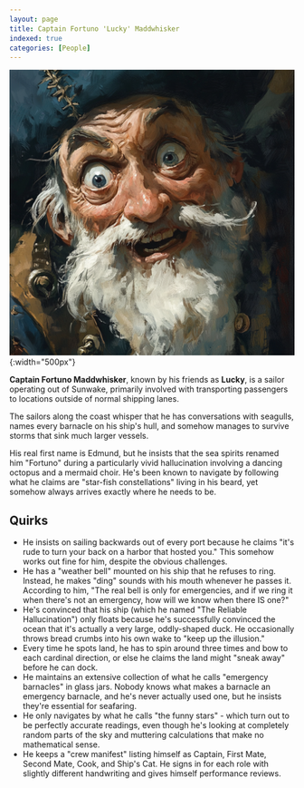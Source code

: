 ```yaml
---
layout: page
title: Captain Fortuno 'Lucky' Maddwhisker
indexed: true
categories: [People]
---
```


![Captain Fortuno 'Lucky' Maddwhisker](/persons/captain_maddwhisker.png){:width="500px"}


**Captain Fortuno Maddwhisker**, known by his friends as **Lucky**, is a sailor operating out of Sunwake, primarily involved with transporting passengers to locations outside of normal shipping lanes.

The sailors along the coast whisper that he has conversations with seagulls, names every barnacle on his ship's hull, and somehow manages to survive storms that sink much larger vessels.

His real first name is Edmund, but he insists that the sea spirits renamed him "Fortuno" during a particularly vivid hallucination involving a dancing octopus and a mermaid choir. He's been known to navigate by following what he claims are "star-fish constellations" living in his beard, yet somehow always arrives exactly where he needs to be.

## Quirks

- He insists on sailing backwards out of every port because he claims "it's rude to turn your back on a harbor that hosted you." This somehow works out fine for him, despite the obvious challenges.
- He has a "weather bell" mounted on his ship that he refuses to ring. Instead, he makes "ding" sounds with his mouth whenever he passes it. According to him, "The real bell is only for emergencies, and if we ring it when there's not an emergency, how will we know when there IS one?"
- He's convinced that his ship (which he named "The Reliable Hallucination") only floats because he's successfully convinced the ocean that it's actually a very large, oddly-shaped duck. He occasionally throws bread crumbs into his own wake to "keep up the illusion."
- Every time he spots land, he has to spin around three times and bow to each cardinal direction, or else he claims the land might "sneak away" before he can dock.
- He maintains an extensive collection of what he calls "emergency barnacles" in glass jars. Nobody knows what makes a barnacle an emergency barnacle, and he's never actually used one, but he insists they're essential for seafaring.
- He only navigates by what he calls "the funny stars" - which turn out to be perfectly accurate readings, even though he's looking at completely random parts of the sky and muttering calculations that make no mathematical sense.
- He keeps a "crew manifest" listing himself as Captain, First Mate, Second Mate, Cook, and Ship's Cat. He signs in for each role with slightly different handwriting and gives himself performance reviews.